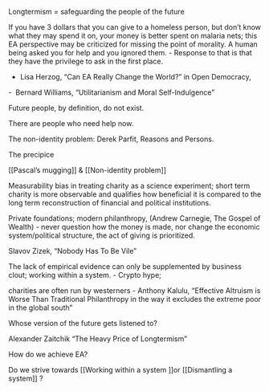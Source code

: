 Longtermism = safeguarding the people of the future 

If you have 3 dollars that you can give to a homeless person, but don’t know what they may spend it on, your money is better spent on malaria nets; this EA perspective may be criticized for missing the point of morality. A human being asked you for help and you ignored them. - Response to that is that they have the privilege to ask in the first place.
  
- Lisa Herzog, “Can EA Really Change the World?” in Open Democracy, 

-  Bernard Williams, “Utilitarianism and Moral Self-Indulgence” 

Future people, by definition, do not exist. 

There are people who need help now. 

The non-identity problem: Derek Parfit, Reasons and Persons.

The precipice 

[[Pascal’s mugging]] & [[Non-identity problem]] 

Measurability bias in treating charity as a science experiment; short term charity is more observable and qualifies how beneficial it is compared to the long term reconstruction of financial and political institutions.   

Private foundations; modern philanthropy, (Andrew Carnegie, The Gospel of Wealth) - never question how the money is made, nor change the economic system/political structure, the act of giving is prioritized. 

Slavov Zizek, “Nobody Has To Be Vile” 

The lack of empirical evidence can only be supplemented by business clout; working within a system. - Crypto hype;
  
charities are often run by westerners - Anthony Kalulu, “Effective Altruism is Worse Than Traditional Philanthropy in the way it excludes the extreme poor in the global south” 

Whose version of the future gets listened to? 

Alexander Zaitchik “The Heavy Price of Longtermism” 

How do we achieve EA? 
  
Do we strive towards [[Working within a system ]]or [[Dismantling a system]] ?

